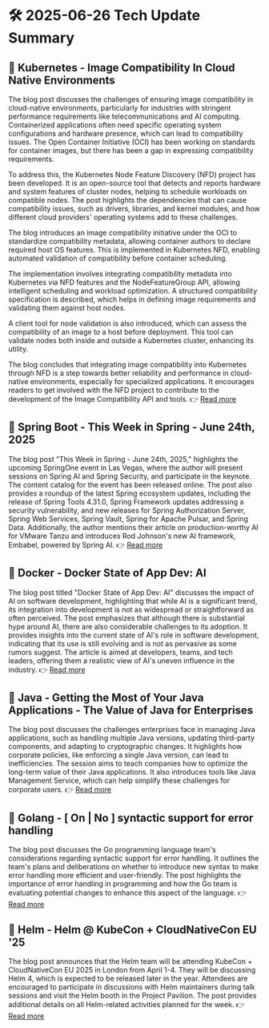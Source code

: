 # 🛠️ 2025-06-26 Tech Update Summary

## 🔹 Kubernetes - Image Compatibility In Cloud Native Environments
The blog post discusses the challenges of ensuring image compatibility in cloud-native environments, particularly for industries with stringent performance requirements like telecommunications and AI computing. Containerized applications often need specific operating system configurations and hardware presence, which can lead to compatibility issues. The Open Container Initiative (OCI) has been working on standards for container images, but there has been a gap in expressing compatibility requirements.

To address this, the Kubernetes Node Feature Discovery (NFD) project has been developed. It is an open-source tool that detects and reports hardware and system features of cluster nodes, helping to schedule workloads on compatible nodes. The post highlights the dependencies that can cause compatibility issues, such as drivers, libraries, and kernel modules, and how different cloud providers' operating systems add to these challenges.

The blog introduces an image compatibility initiative under the OCI to standardize compatibility metadata, allowing container authors to declare required host OS features. This is implemented in Kubernetes NFD, enabling automated validation of compatibility before container scheduling.

The implementation involves integrating compatibility metadata into Kubernetes via NFD features and the NodeFeatureGroup API, allowing intelligent scheduling and workload optimization. A structured compatibility specification is described, which helps in defining image requirements and validating them against host nodes.

A client tool for node validation is also introduced, which can assess the compatibility of an image to a host before deployment. This tool can validate nodes both inside and outside a Kubernetes cluster, enhancing its utility.

The blog concludes that integrating image compatibility into Kubernetes through NFD is a step towards better reliability and performance in cloud-native environments, especially for specialized applications. It encourages readers to get involved with the NFD project to contribute to the development of the Image Compatibility API and tools.
👉 [Read more](https://kubernetes.io/blog/2025/06/25/image-compatibility-in-cloud-native-environments/)

## 🔹 Spring Boot - This Week in Spring - June 24th, 2025
The blog post "This Week in Spring - June 24th, 2025," highlights the upcoming SpringOne event in Las Vegas, where the author will present sessions on Spring AI and Spring Security, and participate in the keynote. The content catalog for the event has been released online. The post also provides a roundup of the latest Spring ecosystem updates, including the release of Spring Tools 4.31.0, Spring Framework updates addressing a security vulnerability, and new releases for Spring Authorization Server, Spring Web Services, Spring Vault, Spring for Apache Pulsar, and Spring Data. Additionally, the author mentions their article on production-worthy AI for VMware Tanzu and introduces Rod Johnson's new AI framework, Embabel, powered by Spring AI.
👉 [Read more](https://spring.io/blog/2025/06/24/this-week-in-spring-june-24-2025)

## 🔹 Docker - Docker State of App Dev: AI
The blog post titled "Docker State of App Dev: AI" discusses the impact of AI on software development, highlighting that while AI is a significant trend, its integration into development is not as widespread or straightforward as often perceived. The post emphasizes that although there is substantial hype around AI, there are also considerable challenges to its adoption. It provides insights into the current state of AI's role in software development, indicating that its use is still evolving and is not as pervasive as some rumors suggest. The article is aimed at developers, teams, and tech leaders, offering them a realistic view of AI's uneven influence in the industry.
👉 [Read more](https://www.docker.com/blog/docker-state-of-app-dev-ai/)

## 🔹 Java - Getting the Most of Your Java Applications - The Value of Java for Enterprises
The blog post discusses the challenges enterprises face in managing Java applications, such as handling multiple Java versions, updating third-party components, and adapting to cryptographic changes. It highlights how corporate policies, like enforcing a single Java version, can lead to inefficiencies. The session aims to teach companies how to optimize the long-term value of their Java applications. It also introduces tools like Java Management Service, which can help simplify these challenges for corporate users.
👉 [Read more](https://inside.java/2025/06/25/javaone-java-value/)

## 🔹 Golang - [ On | No ] syntactic support for error handling
The blog post discusses the Go programming language team's considerations regarding syntactic support for error handling. It outlines the team's plans and deliberations on whether to introduce new syntax to make error handling more efficient and user-friendly. The post highlights the importance of error handling in programming and how the Go team is evaluating potential changes to enhance this aspect of the language.
👉 [Read more](https://go.dev/blog/error-syntax)

## 🔹 Helm - Helm @ KubeCon + CloudNativeCon EU '25
The blog post announces that the Helm team will be attending KubeCon + CloudNativeCon EU 2025 in London from April 1-4. They will be discussing Helm 4, which is expected to be released later in the year. Attendees are encouraged to participate in discussions with Helm maintainers during talk sessions and visit the Helm booth in the Project Pavilion. The post provides additional details on all Helm-related activities planned for the week.
👉 [Read more](https://helm.sh/blog/helm-at-kubecon-eu-25/)

